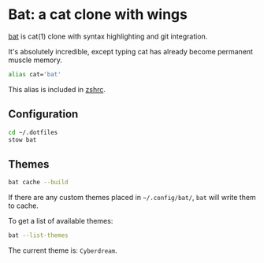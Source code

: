 # Bat: a cat clone with wings

[bat](https://github.com/sharkdp/bat) is cat(1) clone with syntax highlighting and git integration.

It's absolutely incredible, except typing cat has already become permanent muscle memory.

```bash
alias cat='bat'
```

This alias is included in [zshrc](./shell/.oh-my-zsh/custom/alias.zsh).

## Configuration

```bash
cd ~/.dotfiles
stow bat
```

## Themes

``` bash
bat cache --build
```

If there are any custom themes placed in `~/.config/bat/`, `bat` will write them to cache.

To get a list of available themes:
``` bash
bat --list-themes
```

The current theme is: `Cyberdream`.
